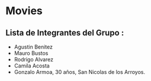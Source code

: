 # Movies
## Lista de Integrantes del Grupo :
 - Agustin Benitez
 - Mauro Bustos
 - Rodrigo Alvarez 
 - Camila Acosta
 - Gonzalo Armoa, 30 años, San Nicolas de los Arroyos.
